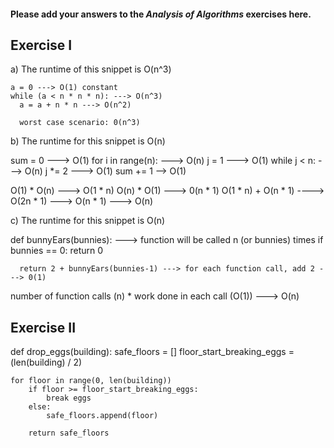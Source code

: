 #### Please add your answers to the ***Analysis of  Algorithms*** exercises here.

## Exercise I

a) The runtime of this snippet is O(n^3)
    
    a = 0 ---> O(1) constant
    while (a < n * n * n): ---> O(n^3)
      a = a + n * n ---> O(n^2)

      worst case scenario: 0(n^3)  


b) The runtime for this snippet is O(n)

 sum = 0 ---> O(1)
    for i in range(n): ---> O(n)
      j = 1 ---> O(1)
      while j < n: ---> O(n)
        j *= 2 ---> O(1)
        sum += 1 --> O(1)

O(1) * O(n) ---> O(1 * n)
O(n) * O(1) ---> 0(n * 1)
O(1 * n) + O(n * 1) ----> O(2n * 1) ---> O(n * 1) ---> O(n)


c) The runtime for this snippet is O(n)

def bunnyEars(bunnies): ---> function will be called n (or bunnies) times 
      if bunnies == 0:
        return 0

      return 2 + bunnyEars(bunnies-1) ---> for each function call, add 2 ---> 0(1)

number of function calls (n) * work done in each call (O(1)) ---> O(n)

## Exercise II

def drop_eggs(building):
    safe_floors = []
    floor_start_breaking_eggs = (len(building) / 2)

    for floor in range(0, len(building))
        if floor >= floor_start_breaking_eggs:
            break eggs
        else:
            safe_floors.append(floor)

        return safe_floors



